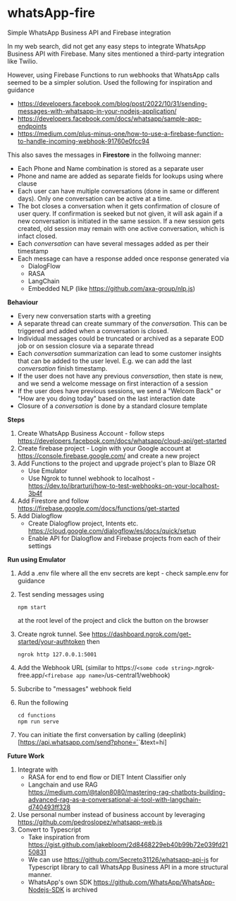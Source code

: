 # whatsApp-fire

Simple WhatsApp Business API and Firebase integration

In my web search, did not get any easy steps to integrate WhatsApp Business API with Firebase. Many sites mentioned a third-party integration like Twilio.

However, using Firebase Functions to run webhooks that WhatsApp calls seemed to be a simpler solution. Used the following for inspiration and guidance

* https://developers.facebook.com/blog/post/2022/10/31/sending-messages-with-whatsapp-in-your-nodejs-application/
* https://developers.facebook.com/docs/whatsapp/sample-app-endpoints
* https://medium.com/plus-minus-one/how-to-use-a-firebase-function-to-handle-incoming-webhook-91760e0fcc94

This also saves the messages in **Firestore** in the follwoing manner:

* Each Phone and Name combination is stored as a separate user
* Phone and name are added as separate fields for lookups using where clause
* Each user can have multiple conversations (done in same or different days). Only one conversation can be active at a time.
* The bot closes a conversation when it gets confirmation of closure of user query. If confirmation is seeked but not given, it will ask again if a new conversation is initiated in the same session. If a new session gets created, old session may remain with one active conversation, which is infact closed.
* Each *conversation* can have several messages added as per their timestamp
* Each message can have a response added once response generated via
  * DialogFlow
  * RASA
  * LangChain
  * Embedded NLP (like https://github.com/axa-group/nlp.js)

**Behaviour**

* Every new conversation starts with a greeting
* A separate thread can create summary of the *conversation*. This can be triggered and added when a conversation is closed.
* Individual messages could be truncated or archived as a separate EOD job or on session closure via a separate thread
* Each *conversation* summarization can lead to some customer insights that can be added to the user level. E.g. we can add the last *conversation* finish timestamp.
* If the user does not have any previous *conversation*, then state is new, and we send a welcome message on first interaction of a session
* If the user does have previous sessions, we send a "Welcom Back" or "How are you doing today" based on the last interaction date
* Closure of a *conversation* is done by a standard closure template

**Steps**

1. Create WhatsApp Business Account - follow steps https://developers.facebook.com/docs/whatsapp/cloud-api/get-started
2. Create firebase project - Login with your Google account at https://console.firebase.google.com/ and create a new project
3. Add Functions to the project and upgrade project's plan to Blaze OR
   * Use Emulator
   * Use Ngrok to tunnel webhook to localhost - https://dev.to/ibrarturi/how-to-test-webhooks-on-your-localhost-3b4f
4. Add Firestore and follow https://firebase.google.com/docs/functions/get-started
5. Add Dialogflow
   * Create Dialogflow project, Intents etc. https://cloud.google.com/dialogflow/es/docs/quick/setup
   * Enable API for Dialogflow and Firebase projects from each of their settings

**Run using Emulator**

1. Add a .env file where all the env secrets are kept - check sample.env for guidance
2. Test sending messages using

   ```
   npm start
   ```

   at the root level of the project and click the button on the browser
3. Create ngrok tunnel. See https://dashboard.ngrok.com/get-started/your-authtoken then

   ```
   ngrok http 127.0.0.1:5001
   ```
4. Add the Webhook URL (similar to https://`<some code string>`.ngrok-free.app/`<firebase app name>`/us-central1/webhook)
5. Subcribe to "messages" webhook field
6. Run the following

   ```
   cd functions
   npm run serve
   ```
7. You can initiate the first conversation by calling (deeplink)[https://api.whatsapp.com/send?phone=`<the business phone number>`&text=hi]

**Future Work**

1. Integrate with
   * RASA for end to end flow or DIET Intent Classifier only
   * Langchain and use RAG https://medium.com/@talon8080/mastering-rag-chatbots-building-advanced-rag-as-a-conversational-ai-tool-with-langchain-d740493ff328
2. Use personal number instead of business account by leveraging https://github.com/pedroslopez/whatsapp-web.js
3. Convert to Typescript
   * Take inspiration from https://gist.github.com/jakebloom/2d8468229eb40b99b72e039fd2150831
   * We can use https://github.com/Secreto31126/whatsapp-api-js for Typescript library to call WhatsApp Business API in a more structural manner.
   * WhatsApp's own SDK https://github.com/WhatsApp/WhatsApp-Nodejs-SDK is archived

